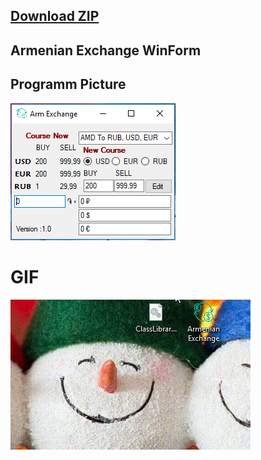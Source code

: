 <p align="Center">
<a href="https://github.com/SurenKhachatryan/Armenian-Exchange-WinForm/raw/master/Armenian_Exchange.exe.zip"><h2>Download ZIP</h2></a>
</p>
<h2>Armenian Exchange WinForm</h2>

## Programm Picture
![](https://github.com/SurenKhachatryan/Armenian-Exchange-WinForm/blob/master/Armenian%20Exchange.PNG)

# GIF
![](https://github.com/SurenKhachatryan/Armenian-Exchange-WinForm/blob/master/Armenian%20Exchange.gif)
